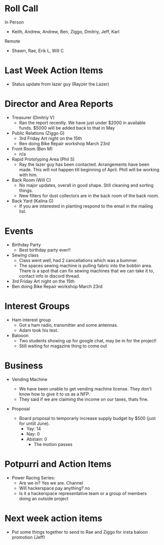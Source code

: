 # Roll Call

In Person

- Keith, Andrew, Andrew, Ben, Ziggo, Dmitriy, Jeff, Karl

Remote
- Shawn, Rae, Erik L, Will C

# Last Week Action Items
- Status update from lazer guy (Rayzer the Lazer)


# Director and Area Reports

- Treasurer (Dmitriy V)
  - Ran the report recently. We have just under $2000 in available funds. $5000 will be added back to that in May
- Public Relations (Ziggo G)
  - 3rd Friday Art night on the 15th
  - Ben doing Bike Repair workshop March 23rd
- Front Room (Ben M)
  - n/a
- Rapid Prototyping Area (Phil S)
  - Ray the lazer guy has been contacted. Arrangements have been made. This will not happen till beginning of April. Phill will be working with him.
- Back Room (Will C)
  - No major updates, overall in good shape. Still cleaning and sorting things.
  - New filters for dust collectors are in the back room of the back room. 
- Back Yard (Kalina G)
  - If you are interested in planting respond to the email in the mailing list.

# Events
  - Birthday Party
    - Best birthday party ever!!
  - Sewing class
    - Class went well, had 2 cancellations which was a bummer. 
    - The spaces sewing machine is pulling fabric into the bobbin area. There is a spot that can fix sewing machines that we can take it to, contact info in discord thread.
  - 3rd Friday Art night on the 15th
  - Ben doing Bike Repair workshop March 23rd

  

# Interest Groups
- Ham interest group
  - Got a ham radio, transmitter and some antennas. 
  - Adam took his test. 
- Balooon
  - Two students showing up for google chat, may be in for the project!
  - Still waiting for magazine thing to come out
  
# Business
  - Vending Machine
    - We have been unable to get vending machine license. They don't know how to give it to us as a NFP. 
    - They said if we are claiming the income on our taxes, thats fine. 
  
  - Proposal 
    - Board proposal to temporarly increase supply budget by $500 (just for untill June). 
      - Yay: 14
      - Nay: 0
      - Abstain: 0
        - The motion passes

# Potpurri and Action Items
  - Power Racing Series: 
    - Are we in? Yes we are. Channel 
    - Will hackerspace pay anything? no
    - Is it a hackerspace representative team or a group of members doing an outside project
   

# Next week action items
  - Put some things together to send to Rae and Ziggo for insta baloon promotion (Jeff)

